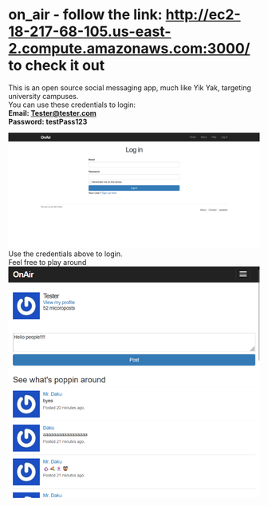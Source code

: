 # on_air  - follow the link: http://ec2-18-217-68-105.us-east-2.compute.amazonaws.com:3000/ to check it out  
This is an open source social messaging app, much like Yik Yak, targeting university campuses.  
You can use these credentials to login:  
**Email: Tester@tester.com  
Password: testPass123**  
  
![Local Image](./Documentation/Login.png) 
Use the credentials above to login.  
Feel free to play around  
![Local Image](./Documentation/Chat.png)
